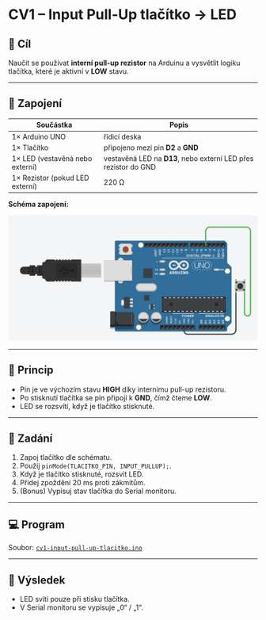 # CV1 – Input Pull-Up tlačítko → LED

## 🧩 Cíl
Naučit se používat **interní pull-up rezistor** na Arduinu a vysvětlit logiku tlačítka, které je aktivní v **LOW** stavu.

---

## 🔌 Zapojení

| Součástka | Popis |
|------------|--------|
| 1× Arduino UNO | řídicí deska |
| 1× Tlačítko | připojeno mezi pin **D2** a **GND** |
| 1× LED (vestavěná nebo externí) | vestavěná LED na **D13**, nebo externí LED přes rezistor do GND |
| 1× Rezistor (pokud LED externí) | 220 Ω |

**Schéma zapojení:**

![Zapojení – Input Pull-Up tlačítko](zapojeni-cv1.png)

---

## 🧠 Princip
- Pin je ve výchozím stavu **HIGH** díky internímu pull-up rezistoru.
- Po stisknutí tlačítka se pin připojí k **GND**, čímž čteme **LOW**.
- LED se rozsvítí, když je tlačítko stisknuté.

---

## 🎯 Zadání
1. Zapoj tlačítko dle schématu.  
2. Použij `pinMode(TLACITKO_PIN, INPUT_PULLUP);`.  
3. Když je tlačítko stisknuté, rozsvit LED.  
4. Přidej zpoždění 20 ms proti zákmitům.  
5. (Bonus) Vypisuj stav tlačítka do Serial monitoru.

---

## 💻 Program
Soubor: [`cv1-input-pull-up-tlacitko.ino`](./cv1-input-pull-up-tlacitko.ino)

---

## 🧪 Výsledek
- LED svítí pouze při stisku tlačítka.  
- V Serial monitoru se vypisuje „0“ / „1“.
